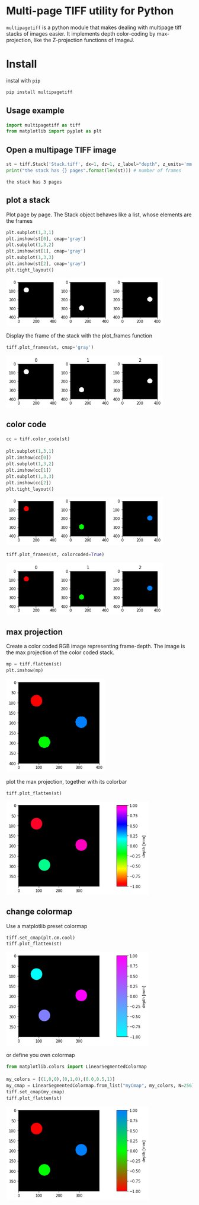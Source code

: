 # Multi-page TIFF utility for Python

`multipagetiff` is a python module that makes dealing with multipage tiff stacks of images easier.
It implements depth color-coding by max-projection, like the Z-projection functions of ImageJ.

# Install
instal with `pip`
```sh
pip install multipagetiff
```

## Usage example

```python
import multipagetiff as tiff
from matplotlib import pyplot as plt
```

## Open a multipage TIFF image


```python
st = tiff.Stack('Stack.tiff', dx=1, dz=1, z_label="depth", z_units='mm')
print("the stack has {} pages".format(len(st))) # number of frames
```

    the stack has 3 pages


## plot a stack

Plot page by page. The Stack object behaves like a list, whose elements are the frames


```python
plt.subplot(1,3,1)
plt.imshow(st[0], cmap='gray')
plt.subplot(1,3,2)
plt.imshow(st[1], cmap='gray')
plt.subplot(1,3,3)
plt.imshow(st[2], cmap='gray')
plt.tight_layout()
```


![png](imgs/output_6_0.png)


Display the frame of the stack with the plot_frames function


```python
tiff.plot_frames(st, cmap='gray')
```


![png](imgs/output_8_0.png)


## color code


```python
cc = tiff.color_code(st)

plt.subplot(1,3,1)
plt.imshow(cc[0])
plt.subplot(1,3,2)
plt.imshow(cc[1])
plt.subplot(1,3,3)
plt.imshow(cc[2])
plt.tight_layout()
```


![png](imgs/output_10_0.png)



```python
tiff.plot_frames(st, colorcoded=True)
```


![png](imgs/output_11_0.png)


## max projection

Create a color coded RGB image representing frame-depth. The image is the max projection of the color coded stack.


```python
mp = tiff.flatten(st)
plt.imshow(mp)
```

![png](imgs/output_14_1.png)


plot the max projection, together with its colorbar


```python
tiff.plot_flatten(st)
```


![png](imgs/output_16_0.png)


## change colormap

Use a matplotlib preset colormap


```python
tiff.set_cmap(plt.cm.cool)
tiff.plot_flatten(st)
```


![png](imgs/output_19_0.png)


or define you own colormap


```python
from matplotlib.colors import LinearSegmentedColormap

my_colors = [(1,0,0),(0,1,0),(0.0,0.5,1)]
my_cmap = LinearSegmentedColormap.from_list("myCmap", my_colors, N=256)
tiff.set_cmap(my_cmap)
tiff.plot_flatten(st)
```


![png](imgs/output_21_0.png)
